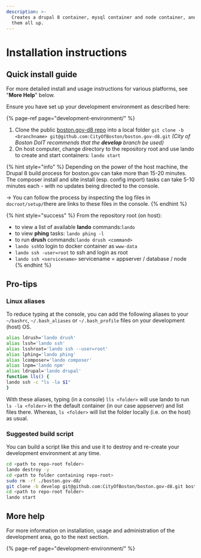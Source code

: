 ```yaml
---
description: >-
  Creates a drupal 8 container, mysql container and node container, and connects
  them all up.
---
```


# Installation instructions

## Quick install guide

For more detailed install and usage instructions for various platforms, see "**More Help**" below. 

Ensure you have set up your development environment as described here:

{% page-ref page="development-environment/" %}

1. Clone the public [boston.gov-d8 repo](https://github.com/CityOfBoston/boston.gov-d8) into a local folder `git clone -b <branchname> git@github.com:CityOfBoston/boston.gov-d8.git` _\(City of Boston DoIT recommends that the **develop** branch be used\)_ 
2. On host computer, change directory to the repository root and use lando to create and start containers: `lando start`

{% hint style="info" %}
Depending on the power of the host machine, the Drupal 8 build process for boston.gov can take more than 15-20 minutes.  The composer install and site install \(esp. config import\) tasks can take 5-10 minutes each - with no updates being directed to the console.

-&gt; You can follow the process by inspecting the log files in `docroot/setup/`there are links to these files in the console.
{% endhint %}

{% hint style="success" %}
From the repository root \(on host\): 

* to view a list of available **lando** commands:`lando`
* to view **phing** tasks: `lando phing -l`
* to run **drush** commands:`lando drush <command>`
* `lando ssh`to login to docker container as `www-data`
* `lando ssh -user=root` to ssh and login as root
* `lando ssh <servicename>` servicename = appserver / database / node
{% endhint %}

## **Pro-tips**

### **Linux aliases**

To reduce typing at the console, you can add the following aliases to your `~/bashrc`, `~/.bash_aliases` or `~/.bash_profile` files on your development \(host\) OS.

```bash
alias ldrush='lando drush'
alias lssh='lando ssh'
alias lsshroot='lando ssh --user=root'
alias lphing='lando phing'
alias lcomposer='lando composer'
alias lnpm='lando npm'
alias ldrupal='lando drupal'
function lls() {
lando ssh -c "ls -la $1"
}
```

With these aliases, typing \(in a console\) `lls <folder>` will use lando to run `ls -la <folder>` in the default container \(in our case appserver\) and list files there. Whereas, `ls <folder>` will list the folder locally \(i.e. on the host\) as usual.

### Suggested build script

You can build a script like this and use it to destroy and re-create your development environment at any time.

```bash
cd <path to repo-root folder>
lando destroy -y
cd <path to folder containing repo-root>
sudo rm -rf ./boston.gov-d8/
git clone -b develop git@github.com:CityOfBoston/boston.gov-d8.git boston.gov-d8
cd <path to repo-root folder>
lando start
```

## More help

For more information on installation, usage and administration of the development area, go to the next section.

{% page-ref page="development-environment/" %}

